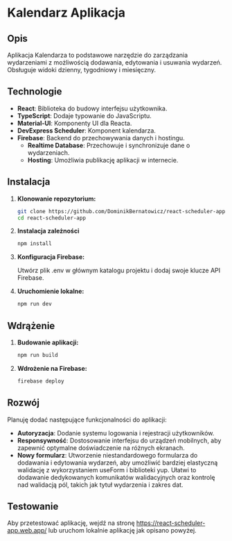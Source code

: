 # Kalendarz Aplikacja

## Opis

Aplikacja Kalendarza to podstawowe narzędzie do zarządzania wydarzeniami z możliwością dodawania, edytowania i usuwania wydarzeń. Obsługuje widoki dzienny, tygodniowy i miesięczny.

## Technologie

- **React**: Biblioteka do budowy interfejsu użytkownika.
- **TypeScript**: Dodaje typowanie do JavaScriptu.
- **Material-UI**: Komponenty UI dla Reacta.
- **DevExpress Scheduler**: Komponent kalendarza.
- **Firebase**: Backend do przechowywania danych i hostingu.
  - **Realtime Database**: Przechowuje i synchronizuje dane o wydarzeniach.
  - **Hosting**: Umożliwia publikację aplikacji w internecie.

## Instalacja

1. **Klonowanie repozytorium:**

   ```bash
   git clone https://github.com/DominikBernatowicz/react-scheduler-app
   cd react-scheduler-app
   ```

2. **Instalacja zależności**

   ```bash
   npm install
   ```
   
4.  **Konfiguracja Firebase:**
   
       Utwórz plik .env w głównym katalogu projektu i dodaj swoje klucze API Firebase.

6.  **Uruchomienie lokalne:**
   
     ```bash
     npm run dev
     ```

## Wdrążenie

1. **Budowanie aplikacji:**

   ```bash
   npm run build
   ```

2. **Wdrożenie na Firebase:**
   
   ```bash
   firebase deploy
   ```

## Rozwój
Planuję dodać następujące funkcjonalności do aplikacji:

  - **Autoryzacja**: Dodanie systemu logowania i rejestracji użytkowników.
  - **Responsywność**: Dostosowanie interfejsu do urządzeń mobilnych, aby zapewnić optymalne doświadczenie na różnych ekranach.
  - **Nowy formularz**: Utworzenie niestandardowego formularza do dodawania i edytowania wydarzeń, aby umożliwić bardziej elastyczną walidację z wykorzystaniem useForm i biblioteki yup. Ułatwi to dodawanie dedykowanych komunikatów walidacyjnych oraz kontrolę nad walidacją pól, takich jak tytuł wydarzenia i zakres dat.

## Testowanie

  Aby przetestować aplikację, wejdź na stronę https://react-scheduler-app.web.app/ lub uruchom lokalnie aplikację jak opisano powyżej.
